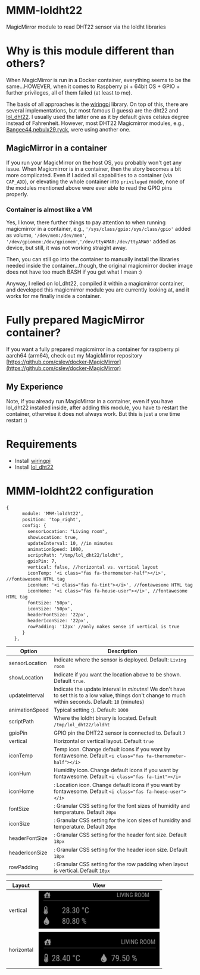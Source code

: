 # MMM-loldht22
MagicMirror module to read DHT22 sensor via the loldht libraries

# Why is this module different than others?
When MagicMirror is run in a Docker container, everything seems to be the same...HOWEVER, when it comes to Raspberry pi + 64bit OS + GPIO + further privileges, all of them failed (at least to me).

The basis of all approaches is the [wiringpi](http://wiringpi.com/download-and-install/) library.
On top of this, there are several implementations, but most famous (I guess) are the dht22 and [lol_dht22](https://github.com/technion/lol_dht22).
I usually used the latter one as it by default gives celsius degree instead of Fahrenheit.
However, most DHT22 Magicmirror modules, e.g., [Bangee44](https://github.com/Bangee44/MMM-DHT22/),[nebulx29](https://github.com/nebulx29/MMM-dht22),[ryck](https://github.com/ryck/MMM-DHT-Sensor), were using another one.

## MagicMirror in a container
If you run your MagicMirror on the host OS, you probably won't get any issue.
When Magicmirror is in a container, then the story becomes a bit more complicated. 
Even if I added all capabilities to a container (via `CAP_ADD`), or elevating the whole container into `privileged` mode, none of the modules mentioned above were ever able to read the GPIO pins properly.

### Container is almost like a VM
Yes, I know, there further things to pay attention to when running magicmirror in a container, e.g., `'/sys/class/gpio:/sys/class/gpio'` added as volume, `'/dev/mem:/dev/mem'`, `'/dev/gpiomem:/dev/gpiomem'`,`'/dev/ttyAMA0:/dev/ttyAMA0'` added as device, but still, it was not working straight away.

Then, you can still go into the container to manually install the libraries needed inside the container...though, the original magicmirror docker image does not have too much BASH if you get what I mean :)


Anyway, I relied on lol_dht22, compiled it within a magicmirror container, and developed this magicmirror module you are currently looking at, and it works for me finally inside a container.

# Fully prepared MagicMirror container? 
If you want a fully prepared magicmirror in a container for raspberry pi aarch64 (arm64), check out my MagicMirror repository [https://github.com/cslev/docker-MagicMirror](https://github.com/cslev/docker-MagicMirror)

## My Experience
Note, if you already run MagicMirror in a container, even if you have lol_dht22 installed inside, after adding this module, you have to restart the container, otherwise it does not always work. But this is just a one time restart :)

# Requirements
 - Install [wiringpi](http://wiringpi.com/download-and-install/)
 - Install [lol_dht22](https://github.com/technion/lol_dht22)

# MMM-loldht22 configuration
```
{
      module: 'MMM-loldht22',
      position: 'top_right',
      config: {
        sensorLocation: "Living room",
        showLocation: true,
        updateInterval: 10, //in minutes
        animationSpeed: 1000,
        scriptPath: "/tmp/lol_dht22/loldht",
        gpioPin: 7,
        vertical: false, //horizontal vs. vertical layout
        iconTemp: '<i class="fas fa-thermometer-half"></i>', //fontawesome HTML tag
        iconHum: '<i class="fas fa-tint"></i>', //fontawesome HTML tag
        iconHome: '<i class="fas fa-house-user"></i>', //fontawesome HTML tag
        fontSize: '50px',
        iconSize: '50px',
        headerFontSize: '22px',
        headerIconSize: '22px',
        rowPadding: '12px' //only makes sense if vertical is true
      }
   },
```

| Option |  Description | 
|---|---|
|sensorLocation| Indicate where the sensor is deployed. Default: `Living room` |
|showLocation| Indicate if you want the location above to be shown. Default `true`.
|updateInterval|  Indicate the update interval in *minutes*! We don't have to set this to a low value, things don't change to much within seconds. Default: `10` (minutes)|
|animationSpeed| Typical setting :). Default: `1000`|
|scriptPath| Where the loldht binary is located. Default `/tmp/lol_dht22/loldht`|
|gpioPin | GPIO pin the DHT22 sensor is connected to. Default `7`|
|vertical| Horizontal or vertical layout. Default `true`|
|iconTemp| Temp icon. Change default icons if you want by fontawesome. Default `<i class="fas fa-thermometer-half"></i>`|
|iconHum| Humidity icon. Change default icons if you want by fontawesome. Default `<i class="fas fa-tint"></i>`|
|iconHome|: Location icon. Change default icons if you want by fontawesome. Default `<i class="fas fa-house-user"></i>`|
|fontSize|: Granular CSS setting for the font sizes of humidity and temperature. Default `20px`|
|iconSize|: Granular CSS setting for the icon sizes of humidity and temperature. Default `20px`|
|headerFontSize|: Granular CSS setting for the header font size. Default `18px`|
|headerIconSize|: Granular CSS setting for the header icon size. Default `18px`|
|rowPadding|: Granular CSS setting for the row padding when layout is vertical. Default `10px`|



| Layout |  View | 
|---|---|
|vertical|<img width="325" alt="Horizontal layout" src="https://github.com/cslev/MMM-loldht22/blob/main/vertical.png"/> |
|horizontal| <img width="325" alt="Vertical layout" src="https://github.com/cslev/MMM-loldht22/blob/main/horizontal.png"/>|

